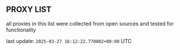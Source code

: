 ## PROXY LIST

all proxies in this list were collected from open sources and tested for functionality

last update: `2025-03-27 16:12:22.770002+00:00` UTC